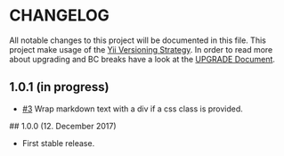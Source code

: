 # CHANGELOG

All notable changes to this project will be documented in this file. This project make usage of the [Yii Versioning Strategy](https://github.com/yiisoft/yii2/blob/master/docs/internals/versions.md). In order to read more about upgrading and BC breaks have a look at the [UPGRADE Document](UPGRADE.md).

## 1.0.1 (in progress)

+ [#3](https://github.com/luyadev/luya-generic/issues/3) Wrap markdown text with a div if a css class is provided.

## 1.0.0 (12. December 2017)

+ First stable release.